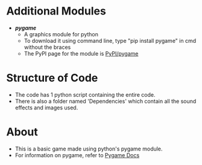 # Additional Modules
- ***pygame***
  - A graphics module for python
  - To download it using command line, type "pip install pygame" in cmd without the braces
  - The PyPI page for the module is [PyPI/pygame](https://pypi.org/project/pygame/)

# Structure of Code
- The code has 1 python script containing the entire code.
- There is also a folder named 'Dependencies' which contain all the sound effects and images used.

# About
- This is a basic game made using python's pygame module.
- For information on pygame, refer to [Pygame Docs](https://www.pygame.org/docs/)
